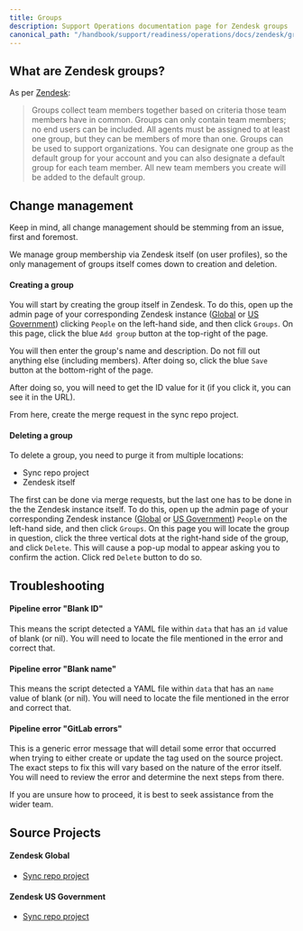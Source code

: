 ```yaml
---
title: Groups
description: Support Operations documentation page for Zendesk groups
canonical_path: "/handbook/support/readiness/operations/docs/zendesk/groups"
---
```


## What are Zendesk groups?

As per
[Zendesk](https://support.zendesk.com/hc/en-us/articles/4408886146842-About-organizations-and-groups#topic_iny_3jg_sz):

> Groups collect team members together based on criteria those team members have
> in common. Groups can only contain team members; no end users can be included.
> All agents must be assigned to at least one group, but they can be members of
> more than one. Groups can be used to support organizations. You can designate
> one group as the default group for your account and you can also designate a
> default group for each team member. All new team members you create will be
> added to the default group.

## Change management

Keep in mind, all change management should be stemming from an issue, first and
foremost.

We manage group membership via Zendesk itself (on user profiles), so the only
management of groups itself comes down to creation and deletion.

#### Creating a group

You will start by creating the group itself in Zendesk. To do this, open up the
admin page of your corresponding Zendesk instance
([Global](https://gitlab.zendesk.com/admin) or
[US Government](https://gitlab-federal-support.zendesk.com/admin)) clicking
`People` on the left-hand side, and then click `Groups`. On this page, click the
blue `Add group` button at the top-right of the page.

You will then enter the group's name and description. Do not fill out anything
else (including members). After doing so, click the blue `Save` button at the
bottom-right of the page.

After doing so, you will need to get the ID value for it (if you click it, you
can see it in the URL).

From here, create the merge request in the sync repo project.

#### Deleting a group

To delete a group, you need to purge it from multiple locations:

- Sync repo project
- Zendesk itself

The first can be done via merge requests, but the last one has to be done in the
the Zendesk instance itself. To do this, open up the admin page of your
corresponding Zendesk instance ([Global](https://gitlab.zendesk.com/admin) or
[US Government](https://gitlab-federal-support.zendesk.com/admin)) `People` on
the left-hand side, and then click `Groups`. On this page you will locate the
group in question, click the three vertical dots at the right-hand side of the
group, and click `Delete`. This will cause a pop-up modal to appear asking you
to confirm the action. Click red `Delete` button to do so.

## Troubleshooting

#### Pipeline error "Blank ID"

This means the script detected a YAML file within `data` that has an `id` value
of blank (or nil). You will need to locate the file mentioned in the error and
correct that.

#### Pipeline error "Blank name"

This means the script detected a YAML file within `data` that has an `name`
value of blank (or nil). You will need to locate the file mentioned in the error
and correct that.

#### Pipeline error "GitLab errors"

This is a generic error message that will detail some error that occurred when
trying to either create or update the tag used on the source project. The exact
steps to fix this will vary based on the nature of the error itself. You will
need to review the error and determine the next steps from there.

If you are unsure how to proceed, it is best to seek assistance from the wider
team.

## Source Projects

#### Zendesk Global

- [Sync repo project](https://gitlab.com/gitlab-support-readiness/zendesk-global/groups)

#### Zendesk US Government

- [Sync repo project](https://gitlab.com/gitlab-support-readiness/zendesk-us-government/groups)
